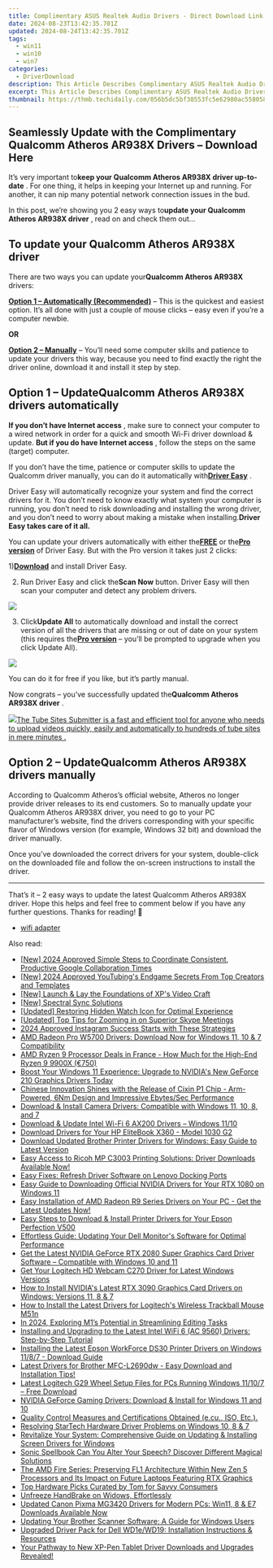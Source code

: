 ```yaml
---
title: Complimentary ASUS Realtek Audio Drivers - Direct Download Link
date: 2024-08-23T13:42:35.701Z
updated: 2024-08-24T13:42:35.701Z
tags:
  - win11
  - win10
  - win7
categories:
  - DriverDownload
description: This Article Describes Complimentary ASUS Realtek Audio Drivers - Direct Download Link
excerpt: This Article Describes Complimentary ASUS Realtek Audio Drivers - Direct Download Link
thumbnail: https://thmb.techidaily.com/056b5dc5bf38553fc5e62980ac558058cdfef6fae043dca04e140a16eeec969f.jpg
---
```


## Seamlessly Update with the Complimentary Qualcomm Atheros AR938X Drivers – Download Here

It’s very important to**keep your Qualcomm Atheros AR938X driver up-to-date** . For one thing, it helps in keeping your Internet up and running. For another, it can nip many potential network connection issues in the bud.

 In this post, we’re showing you 2 easy ways to**update your Qualcomm Atheros AR938X driver** , read on and check them out…

## To update your Qualcomm Atheros AR938X driver

 There are two ways you can update your**Qualcomm Atheros AR938X** drivers:

**[Option 1 – Automatically (Recommended)](https://tools.techidaily.com/drivereasy/download/)** [](https://tools.techidaily.com/drivereasy/download/) – This is the quickest and easiest option. It’s all done with just a couple of mouse clicks – easy even if you’re a computer newbie.

**OR**

**[Option 2 – Manually](https://tools.techidaily.com/drivereasy/download/)** [](https://tools.techidaily.com/drivereasy/download/) – You’ll need some computer skills and patience to update your drivers this way, because you need to find exactly the right the driver online, download it and install it step by step.

## Option 1 – Update**Qualcomm Atheros AR938X** drivers automatically

**If you don’t have Internet access** , make sure to connect your computer to a wired network in order for a quick and smooth Wi-Fi driver download & update. **But if you do have Internet access** , follow the steps on the same (target) computer.

 If you don’t have the time, patience or computer skills to update the Qualcomm driver manually, you can do it automatically with[**Driver Easy**](https://tools.techidaily.com/drivereasy/download/) .

 Driver Easy will automatically recognize your system and find the correct drivers for it. You don’t need to know exactly what system your computer is running, you don’t need to risk downloading and installing the wrong driver, and you don’t need to worry about making a mistake when installing.**Driver Easy takes care of it all.**

 You can update your drivers automatically with either the[**FREE**](https://tools.techidaily.com/drivereasy/download/) or the[**Pro version**](https://tools.techidaily.com/drivereasy/download/) of Driver Easy. But with the Pro version it takes just 2 clicks:

 1)[**Download**](https://tools.techidaily.com/drivereasy/download/) and install Driver Easy.

 2) Run Driver Easy and click the**Scan Now** button. Driver Easy will then scan your computer and detect any problem drivers.

![](https://images.drivereasy.com/wp-content/uploads/2019/05/image-1143.png)

 3) Click**Update All** to automatically download and install the correct version of all the drivers that are missing or out of date on your system (this requires the[**Pro version**](https://tools.techidaily.com/drivereasy/download/) – you’ll be prompted to upgrade when you click Update All).

![](https://images.drivereasy.com/wp-content/uploads/2019/05/image-1144.png)

 You can do it for free if you like, but it’s partly manual.

 Now congrats – you’ve successfully updated the**Qualcomm Atheros AR938X driver** .

<!-- affiliate ads begin -->
<a href="https://secure.2checkout.com/order/checkout.php?PRODS=4531356&QTY=1&AFFILIATE=108875&CART=1"><img src="https://secure.avangate.com/images/merchant/8fdd149fcaa7058caccc9c4ad5b0d89a/products/tss-box.JPG" border="0">The Tube Sites Submitter is a fast and efficient tool for anyone who needs to upload videos quickly, easily and automatically to hundreds of tube sites in mere minutes . </a>
<!-- affiliate ads end -->
## Option 2 – Update**Qualcomm Atheros AR938X** drivers manually

 According to Qualcomm Atheros’s official website, Atheros no longer provide driver releases to its end customers. So to manually update your Qualcomm Atheros AR938X driver, you need to go to your PC manufacturer’s website, find the drivers corresponding with your specific flavor of Windows version (for example, Windows 32 bit) and download the driver manually.

 Once you’ve downloaded the correct drivers for your system, double-click on the downloaded file and follow the on-screen instructions to install the driver.

---

 That’s it – 2 easy ways to update the latest Qualcomm Atheros AR938X driver. Hope this helps and feel free to comment below if you have any further questions. Thanks for reading! 🙂

* [wifi adapter](https://tools.techidaily.com/drivereasy/download/)

<ins class="adsbygoogle"
     style="display:block"
     data-ad-format="autorelaxed"
     data-ad-client="ca-pub-7571918770474297"
     data-ad-slot="1223367746"></ins>



<ins class="adsbygoogle"
     style="display:block"
     data-ad-client="ca-pub-7571918770474297"
     data-ad-slot="8358498916"
     data-ad-format="auto"
     data-full-width-responsive="true"></ins>

<span class="atpl-alsoreadstyle">Also read:</span>
<div><ul>
<li><a href="https://desktop-recording.techidaily.com/new-2024-approved-simple-steps-to-coordinate-consistent-productive-google-collaboration-times/"><u>[New] 2024 Approved  Simple Steps to Coordinate Consistent, Productive Google Collaboration Times</u></a></li>
<li><a href="https://youtube-blog.techidaily.com/024-approved-youtubings-endgame-secrets-from-top-creators-and-templates/"><u>[New] 2024 Approved  YouTubing's Endgame  Secrets From Top Creators and Templates</u></a></li>
<li><a href="https://extra-guidance.techidaily.com/new-launch-and-lay-the-foundations-of-xps-video-craft/"><u>[New] Launch & Lay the Foundations of XP's Video Craft</u></a></li>
<li><a href="https://vp-tips.techidaily.com/new-spectral-sync-solutions/"><u>[New] Spectral Sync Solutions</u></a></li>
<li><a href="https://facebook-clips.techidaily.com/updated-restoring-hidden-watch-icon-for-optimal-experience/"><u>[Updated] Restoring Hidden Watch Icon for Optimal Experience</u></a></li>
<li><a href="https://fox-blue.techidaily.com/updated-top-tips-for-zooming-in-on-superior-skype-meetings/"><u>[Updated] Top Tips for Zooming in on Superior Skype Meetings</u></a></li>
<li><a href="https://instagram-video-recordings.techidaily.com/2024-approved-instagram-success-starts-with-these-strategies/"><u>2024 Approved  Instagram Success Starts with These Strategies</u></a></li>
<li><a href="https://hardware-updates.techidaily.com/amd-radeon-pro-w5700-drivers-download-now-for-windows-11-10-and-7-compatibility/"><u>AMD Radeon Pro W5700 Drivers: Download Now for Windows 11, 10 & 7 Compatibility</u></a></li>
<li><a href="https://hardware-updates.techidaily.com/amd-ryzen-9-processor-deals-in-france-how-much-for-the-high-end-ryzen-9-9900x-750/"><u>AMD Ryzen 9 Processor Deals in France - How Much for the High-End Ryzen 9 9900X (€750)</u></a></li>
<li><a href="https://hardware-updates.techidaily.com/boost-your-windows-11-experience-upgrade-to-nvidias-new-geforce-210-graphics-drivers-today/"><u>Boost Your Windows 11 Experience: Upgrade to NVIDIA's New GeForce 210 Graphics Drivers Today</u></a></li>
<li><a href="https://hardware-updates.techidaily.com/chinese-innovation-shines-with-the-release-of-cixin-p1-chip-arm-powered-6nm-design-and-impressive-ebytessec-performance/"><u>Chinese Innovation Shines with the Release of Cixin P1 Chip - Arm-Powered, 6Nm Design and Impressive Ebytes/Sec Performance</u></a></li>
<li><a href="https://hardware-updates.techidaily.com/download-and-install-camera-drivers-compatible-with-windows-11-10-8-and-7/"><u>Download & Install Camera Drivers: Compatible with Windows 11, 10, 8, and 7</u></a></li>
<li><a href="https://hardware-updates.techidaily.com/1722975631702-download-and-update-intel-wi-fi-6-ax200-drivers-windows-1110/"><u>Download & Update Intel Wi-Fi 6 AX200 Drivers – Windows 11/10</u></a></li>
<li><a href="https://hardware-updates.techidaily.com/download-drivers-for-your-hp-elitebook-x360-model-1030-g2/"><u>Download Drivers for Your HP EliteBook X360 - Model 1030 G2</u></a></li>
<li><a href="https://hardware-updates.techidaily.com/download-updated-brother-printer-drivers-for-windows-easy-guide-to-latest-version/"><u>Download Updated Brother Printer Drivers for Windows: Easy Guide to Latest Version</u></a></li>
<li><a href="https://hardware-updates.techidaily.com/1722979147572-easy-access-to-ricoh-mp-c3003-printing-solutions-driver-downloads-available-now/"><u>Easy Access to Ricoh MP C3003 Printing Solutions: Driver Downloads Available Now!</u></a></li>
<li><a href="https://hardware-updates.techidaily.com/easy-fixes-refresh-driver-software-on-lenovo-docking-ports/"><u>Easy Fixes: Refresh Driver Software on Lenovo Docking Ports</u></a></li>
<li><a href="https://hardware-updates.techidaily.com/easy-guide-to-downloading-official-nvidia-drivers-for-your-rtx-1080-on-windows-11/"><u>Easy Guide to Downloading Official NVIDIA Drivers for Your RTX 1080 on Windows 11</u></a></li>
<li><a href="https://hardware-updates.techidaily.com/easy-installation-of-amd-radeon-r9-series-drivers-on-your-pc-get-the-latest-updates-now/"><u>Easy Installation of AMD Radeon R9 Series Drivers on Your PC - Get the Latest Updates Now!</u></a></li>
<li><a href="https://hardware-updates.techidaily.com/easy-steps-to-download-and-install-printer-drivers-for-your-epson-perfection-v500/"><u>Easy Steps to Download & Install Printer Drivers for Your Epson Perfection V500</u></a></li>
<li><a href="https://hardware-updates.techidaily.com/effortless-guide-updating-your-dell-monitors-software-for-optimal-performance/"><u>Effortless Guide: Updating Your Dell Monitor's Software for Optimal Performance</u></a></li>
<li><a href="https://hardware-updates.techidaily.com/get-the-latest-nvidia-geforce-rtx-2080-super-graphics-card-driver-software-compatible-with-windows-10-and-11/"><u>Get the Latest NVIDIA GeForce RTX 2080 Super Graphics Card Driver Software – Compatible with Windows 10 and 11</u></a></li>
<li><a href="https://hardware-updates.techidaily.com/get-your-logitech-hd-webcam-c270-driver-for-latest-windows-versions/"><u>Get Your Logitech HD Webcam C270 Driver for Latest Windows Versions</u></a></li>
<li><a href="https://hardware-updates.techidaily.com/how-to-install-nvidias-latest-rtx-3090-graphics-card-drivers-on-windows-versions-11-8-and-7/"><u>How to Install NVIDIA's Latest RTX 3090 Graphics Card Drivers on Windows: Versions 11, 8 & 7</u></a></li>
<li><a href="https://hardware-updates.techidaily.com/how-to-install-the-latest-drivers-for-logitechs-wireless-trackball-mouse-m51n/"><u>How to Install the Latest Drivers for Logitech's Wireless Trackball Mouse M51n</u></a></li>
<li><a href="https://fox-friendly.techidaily.com/in-2024-exploring-m1s-potential-in-streamlining-editing-tasks/"><u>In 2024, Exploring M1’s Potential in Streamlining Editing Tasks</u></a></li>
<li><a href="https://hardware-updates.techidaily.com/installing-and-upgrading-to-the-latest-intel-wifi-6-ac-9560-drivers-step-by-step-tutorial/"><u>Installing and Upgrading to the Latest Intel WiFi 6 (AC 9560) Drivers: Step-by-Step Tutorial</u></a></li>
<li><a href="https://hardware-updates.techidaily.com/installing-the-latest-epson-workforce-ds30-printer-drivers-on-windows-1187-download-guide/"><u>Installing the Latest Epson WorkForce DS30 Printer Drivers on Windows 11/8/7 - Download Guide</u></a></li>
<li><a href="https://hardware-updates.techidaily.com/latest-drivers-for-brother-mfc-l2690dw-easy-download-and-installation-tips/"><u>Latest Drivers for Brother MFC-L2690dw - Easy Download and Installation Tips!</u></a></li>
<li><a href="https://hardware-updates.techidaily.com/latest-logitech-g29-wheel-setup-files-for-pcs-running-windows-11107-free-download/"><u>Latest Logitech G29 Wheel Setup Files for PCs Running Windows 11/10/7 – Free Download</u></a></li>
<li><a href="https://hardware-updates.techidaily.com/nvidia-geforce-gaming-drivers-download-and-install-for-windows-11-and-10/"><u>NVIDIA GeForce Gaming Drivers: Download & Install for Windows 11 and 10</u></a></li>
<li><a href="https://hardware-updates.techidaily.com/quality-control-measures-and-certifications-obtained-ecu-iso-etc/"><u>Quality Control Measures and Certifications Obtained (e.cu., ISO, Etc.).</u></a></li>
<li><a href="https://hardware-updates.techidaily.com/resolving-startech-hardware-driver-problems-on-windows-10-8-and-7/"><u>Resolving StarTech Hardware Driver Problems on Windows 10, 8 & 7</u></a></li>
<li><a href="https://hardware-updates.techidaily.com/revitalize-your-system-comprehensive-guide-on-updating-and-installing-screen-drivers-for-windows/"><u>Revitalize Your System: Comprehensive Guide on Updating & Installing Screen Drivers for Windows</u></a></li>
<li><a href="https://extra-hints.techidaily.com/sonic-spellbook-can-you-alter-your-speech-discover-different-magical-solutions/"><u>Sonic Spellbook  Can You Alter Your Speech? Discover Different Magical Solutions</u></a></li>
<li><a href="https://hardware-updates.techidaily.com/the-amd-fire-series-preserving-fl1-architecture-within-new-zen-5-processors-and-its-impact-on-future-laptops-featuring-rtx-graphics/"><u>The AMD Fire Series: Preserving FL1 Architecture Within New Zen 5 Processors and Its Impact on Future Laptops Featuring RTX Graphics</u></a></li>
<li><a href="https://hardware-updates.techidaily.com/top-hardware-picks-curated-by-tom-for-savvy-consumers/"><u>Top Hardware Picks Curated by Tom for Savvy Consumers</u></a></li>
<li><a href="https://win11-tips.techidaily.com/unfreeze-handbrake-on-widows-effortlessly/"><u>Unfreeze HandBrake on Widows, Effortlessly</u></a></li>
<li><a href="https://hardware-updates.techidaily.com/updated-canon-pixma-mg3420-drivers-for-modern-pcs-win11-8-and-e7-downloads-available-now/"><u>Updated Canon Pixma MG3420 Drivers for Modern PCs: Win11, 8 & E7 Downloads Available Now</u></a></li>
<li><a href="https://hardware-updates.techidaily.com/updating-your-brother-scanner-software-a-guide-for-windows-users/"><u>Updating Your Brother Scanner Software: A Guide for Windows Users</u></a></li>
<li><a href="https://hardware-updates.techidaily.com/upgraded-driver-pack-for-dell-wd1ewd19-installation-instructions-and-resources/"><u>Upgraded Driver Pack for Dell WD1e/WD19: Installation Instructions & Resources</u></a></li>
<li><a href="https://hardware-updates.techidaily.com/your-pathway-to-new-xp-pen-tablet-driver-downloads-and-upgrades-revealed/"><u>Your Pathway to New XP-Pen Tablet Driver Downloads and Upgrades Revealed!</u></a></li>
</ul></div>
